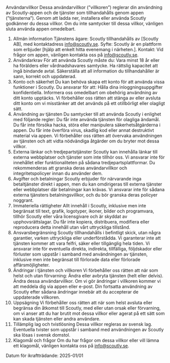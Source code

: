 Användarvillkor
Dessa användarvillkor (”villkoren”) reglerar din användning av Scoutly-appen och de tjänster som tillhandahålls genom appen (”tjänsterna”). Genom att ladda ner, installera eller använda Scoutly godkänner du dessa villkor. Om du inte samtycker till dessa villkor, vänligen sluta använda appen omedelbart.

1. Allmän information
   Tjänstens ägare: Scoutly tillhandahålls av [Scoutly AB], med kontaktadress info@scoutly.se.
   Syfte: Scoutly är en plattform som erbjuder [hjälp att enkelt hitta evenemang i närheten.].
   Kontakt: Vid frågor om appen, vänligen kontakta oss på info@scoutly.se.
2. Användarkrav
   För att använda Scoutly måste du:
   Vara minst 18 år eller ha förälders eller vårdnadshavares samtycke.
   Ha rättslig kapacitet att ingå bindande avtal.
   Säkerställa att all information du tillhandahåller är sann, korrekt och uppdaterad.
3. Konto och säkerhet
   Du kan behöva skapa ett konto för att använda vissa funktioner i Scoutly. Du ansvarar för att:
   Hålla dina inloggningsuppgifter konfidentiella.
   Informera oss omedelbart om obehörig användning av ditt konto upptäcks.
   Vi förbehåller oss rätten att stänga av eller avsluta ditt konto om vi misstänker att det används på ett otillbörligt eller olagligt sätt.
4. Användning av tjänsten
   Du samtycker till att använda Scoutly i enlighet med följande regler:
   Du får inte använda tjänsten för olagliga ändamål.
   Du får inte försöka hacka, störa eller manipulera säkerhetsåtgärderna i appen.
   Du får inte överföra virus, skadlig kod eller annat destruktivt material via appen.
   Vi förbehåller oss rätten att övervaka användningen av tjänsten och att vidta nödvändiga åtgärder om du bryter mot dessa villkor.
5. Externa länkar och tredjepartstjänster
   Scoutly kan innehålla länkar till externa webbplatser och tjänster som inte tillhör oss. Vi ansvarar inte för innehållet eller funktionaliteten på sådana tredjepartsplattformar. Du rekommenderas att granska deras användarvillkor och integritetspolicyer innan du använder dem.
6. Avgifter och betalningar
   Scoutly erbjuder för närvarande inga betaltjänster direkt i appen, men du kan omdirigeras till externa tjänster eller webbplatser där betalningar kan krävas. Vi ansvarar inte för sådana externa tjänsters betalningsvillkor, och du bör granska deras policyer noggrant.
7. Immateriella rättigheter
   Allt innehåll i Scoutly, inklusive men inte begränsat till text, grafik, logotyper, ikoner, bilder och programvara, tillhör Scoutly eller våra licensgivare och är skyddat av upphovsrättslagar. Du får inte kopiera, distribuera, modifiera eller reproducera detta innehåll utan vårt uttryckliga tillstånd.
8. Ansvarsbegränsning
   Scoutly tillhandahålls i befintligt skick, utan några garantier, varken uttryckliga eller underförstådda. Vi garanterar inte att tjänsten kommer att vara felfri, säker eller tillgänglig hela tiden.
   Vi ansvarar inte för eventuella direkta, indirekta, tillfälliga, följdskador eller förluster som uppstår i samband med användningen av tjänsten, inklusive men inte begränsat till förlorade data eller förlorade affärsmöjligheter.
9. Ändringar i tjänsten och villkoren
   Vi förbehåller oss rätten att när som helst och utan förvarning:
   Ändra eller avbryta tjänsten (helt eller delvis).
   Ändra dessa användarvillkor.
   Om vi gör ändringar i villkoren kommer vi att meddela dig via appen eller e-post. Din fortsatta användning av Scoutly efter sådana ändringar innebär att du accepterar de uppdaterade villkoren.
10. Uppsägning
    Vi förbehåller oss rätten att när som helst avsluta eller begränsa din åtkomst till Scoutly, med eller utan orsak eller förvarning, om vi anser att du har brutit mot dessa villkor eller agerat på ett sätt som kan skada tjänsten eller andra användare.
11. Tillämplig lag och tvistlösning
    Dessa villkor regleras av svensk lag. Eventuella tvister som uppstår i samband med användningen av Scoutly ska lösas i svensk domstol.
12. Klagomål och frågor
    Om du har frågor om dessa villkor eller vill lämna ett klagomål, vänligen kontakta oss på info@scoutly.se.

Datum för ikraftträdande: 2025-01/01
